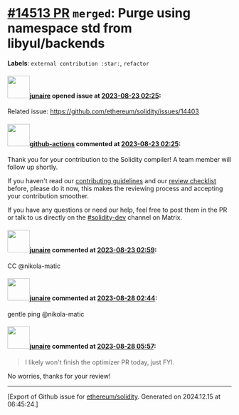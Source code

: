# [\#14513 PR](https://github.com/ethereum/solidity/pull/14513) `merged`: Purge using namespace std from libyul/backends
**Labels**: `external contribution :star:`, `refactor`


#### <img src="https://avatars.githubusercontent.com/u/77525145?u=5bc6f0b2462a5f0bae6c644d9268f1704fb59002&v=4" width="50">[junaire](https://github.com/junaire) opened issue at [2023-08-23 02:25](https://github.com/ethereum/solidity/pull/14513):

Related issue: https://github.com/ethereum/solidity/issues/14403

#### <img src="https://avatars.githubusercontent.com/in/15368?v=4" width="50">[github-actions](https://github.com/apps/github-actions) commented at [2023-08-23 02:25](https://github.com/ethereum/solidity/pull/14513#issuecomment-1689165188):

Thank you for your contribution to the Solidity compiler! A team member will follow up shortly.

If you haven't read our [contributing guidelines](https://docs.soliditylang.org/en/latest/contributing.html) and our [review checklist](https://github.com/ethereum/solidity/blob/develop/ReviewChecklist.md) before, please do it now, this makes the reviewing process and accepting your contribution smoother.

If you have any questions or need our help, feel free to post them in the PR or talk to us directly on the [#solidity-dev](https://matrix.to/#/#ethereum_solidity-dev:gitter.im) channel on Matrix.

#### <img src="https://avatars.githubusercontent.com/u/77525145?u=5bc6f0b2462a5f0bae6c644d9268f1704fb59002&v=4" width="50">[junaire](https://github.com/junaire) commented at [2023-08-23 02:59](https://github.com/ethereum/solidity/pull/14513#issuecomment-1689200134):

CC @nikola-matic

#### <img src="https://avatars.githubusercontent.com/u/77525145?u=5bc6f0b2462a5f0bae6c644d9268f1704fb59002&v=4" width="50">[junaire](https://github.com/junaire) commented at [2023-08-28 02:44](https://github.com/ethereum/solidity/pull/14513#issuecomment-1694921911):

gentle ping @nikola-matic

#### <img src="https://avatars.githubusercontent.com/u/77525145?u=5bc6f0b2462a5f0bae6c644d9268f1704fb59002&v=4" width="50">[junaire](https://github.com/junaire) commented at [2023-08-28 05:57](https://github.com/ethereum/solidity/pull/14513#issuecomment-1695058575):

> I likely won't finish the optimizer PR today, just FYI.

No worries, thanks for your review!


-------------------------------------------------------------------------------



[Export of Github issue for [ethereum/solidity](https://github.com/ethereum/solidity). Generated on 2024.12.15 at 06:45:24.]

